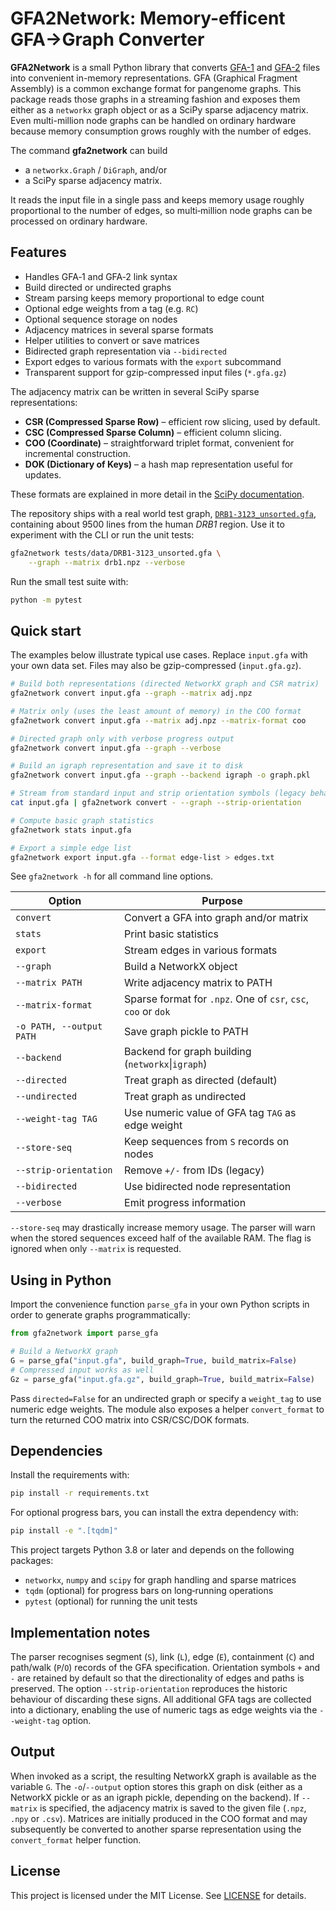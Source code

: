 # GFA2Network: Memory-efficent GFA→Graph Converter

**GFA2Network** is a small Python library that converts
[GFA-1](https://github.com/GFA-spec/GFA-spec) and
[GFA-2](https://github.com/GFA-spec/GFA-spec/blob/master/GFA2.md) files into
convenient in-memory representations.  GFA (Graphical Fragment Assembly) is a
common exchange format for pangenome graphs.  This package reads those graphs in
a streaming fashion and exposes them either as a `networkx` graph object or as a
SciPy sparse adjacency matrix.  Even multi-million node graphs can be handled on
ordinary hardware because memory consumption grows roughly with the number of
edges.

The command **gfa2network** can build

- a `networkx.Graph` / `DiGraph`, and/or
- a SciPy sparse adjacency matrix.

It reads the input file in a single pass and keeps memory usage roughly
proportional to the number of edges, so multi‑million node graphs can be
processed on ordinary hardware.

## Features

- Handles GFA‑1 and GFA‑2 link syntax
- Build directed or undirected graphs
- Stream parsing keeps memory proportional to edge count
- Optional edge weights from a tag (e.g. `RC`)
- Optional sequence storage on nodes
- Adjacency matrices in several sparse formats
- Helper utilities to convert or save matrices
- Bidirected graph representation via `--bidirected`
- Export edges to various formats with the `export` subcommand
- Transparent support for gzip-compressed input files (`*.gfa.gz`)

The adjacency matrix can be written in several SciPy sparse representations:

* **CSR (Compressed Sparse Row)** – efficient row slicing, used by default.
* **CSC (Compressed Sparse Column)** – efficient column slicing.
* **COO (Coordinate)** – straightforward triplet format, convenient for
  incremental construction.
* **DOK (Dictionary of Keys)** – a hash map representation useful for updates.

These formats are explained in more detail in the
[SciPy documentation](https://docs.scipy.org/doc/scipy/reference/sparse.html).

The repository ships with a real world test graph,
[`DRB1-3123_unsorted.gfa`](tests/data/DRB1-3123_unsorted.gfa), containing about
9500 lines from the human *DRB1* region.  Use it to experiment with the CLI
or run the unit tests:

```bash
gfa2network tests/data/DRB1-3123_unsorted.gfa \
    --graph --matrix drb1.npz --verbose
```

Run the small test suite with:

```bash
python -m pytest
```


## Quick start

The examples below illustrate typical use cases.  Replace `input.gfa` with your
own data set.  Files may also be gzip-compressed (`input.gfa.gz`).

```bash
# Build both representations (directed NetworkX graph and CSR matrix)
gfa2network convert input.gfa --graph --matrix adj.npz

# Matrix only (uses the least amount of memory) in the COO format
gfa2network convert input.gfa --matrix adj.npz --matrix-format coo

# Directed graph only with verbose progress output
gfa2network convert input.gfa --graph --verbose

# Build an igraph representation and save it to disk
gfa2network convert input.gfa --graph --backend igraph -o graph.pkl

# Stream from standard input and strip orientation symbols (legacy behaviour)
cat input.gfa | gfa2network convert - --graph --strip-orientation

# Compute basic graph statistics
gfa2network stats input.gfa

# Export a simple edge list
gfa2network export input.gfa --format edge-list > edges.txt
```


See `gfa2network -h` for all command line options.

| Option             | Purpose |
| ------------------ | ------- |
| `convert`          | Convert a GFA into graph and/or matrix |
| `stats`            | Print basic statistics |
| `export`           | Stream edges in various formats |
| `--graph`          | Build a NetworkX object |
| `--matrix PATH`    | Write adjacency matrix to PATH |
| `--matrix-format`  | Sparse format for `.npz`. One of `csr`, `csc`, `coo` or `dok` |
| `-o PATH, --output PATH` | Save graph pickle to PATH |
| `--backend`        | Backend for graph building (`networkx`\|`igraph`) |
| `--directed`       | Treat graph as directed (default) |
| `--undirected`     | Treat graph as undirected |
| `--weight-tag TAG` | Use numeric value of GFA tag `TAG` as edge weight |
| `--store-seq`      | Keep sequences from `S` records on nodes |
| `--strip-orientation` | Remove `+/-` from IDs (legacy) |
| `--bidirected`     | Use bidirected node representation |
| `--verbose`        | Emit progress information |

`--store-seq` may drastically increase memory usage. The parser will warn when the
stored sequences exceed half of the available RAM. The flag is ignored when only
`--matrix` is requested.

## Using in Python

Import the convenience function `parse_gfa` in your own Python scripts in order
to generate graphs programmatically:

```python
from gfa2network import parse_gfa

# Build a NetworkX graph
G = parse_gfa("input.gfa", build_graph=True, build_matrix=False)
# Compressed input works as well
Gz = parse_gfa("input.gfa.gz", build_graph=True, build_matrix=False)
```

Pass `directed=False` for an undirected graph or specify a `weight_tag`
to use numeric edge weights.  The module also exposes a helper
`convert_format` to turn the returned COO matrix into CSR/CSC/DOK formats.

## Dependencies

Install the requirements with:

```bash
pip install -r requirements.txt
```

For optional progress bars, you can install the extra dependency with:

```bash
pip install -e ".[tqdm]"
```

This project targets Python 3.8 or later and depends on the following packages:
- `networkx`, `numpy` and `scipy` for graph handling and sparse matrices
- `tqdm` (optional) for progress bars on long‑running operations
- `pytest` (optional) for running the unit tests

## Implementation notes

The parser recognises segment (`S`), link (`L`), edge (`E`), containment (`C`)
and path/walk (`P`/`O`) records of the GFA specification. Orientation symbols
`+` and `-` are retained by default so that the directionality of edges and paths
is preserved.  The option `--strip-orientation` reproduces the historic
behaviour of discarding these signs.  All additional GFA tags are collected into
a dictionary, enabling the use of numeric tags as edge weights via the
`--weight-tag` option.

## Output

When invoked as a script, the resulting NetworkX graph is available as the
variable `G`.  The `-o`/`--output` option stores this graph on disk (either as a
NetworkX pickle or as an igraph pickle, depending on the backend).  If
`--matrix` is specified, the adjacency matrix is saved to the given file
(`.npz`, `.npy` or `.csv`).  Matrices are initially produced in the COO format
and may subsequently be converted to another sparse representation using the
`convert_format` helper function.

## License

This project is licensed under the MIT License. See [LICENSE](LICENSE) for
details.
